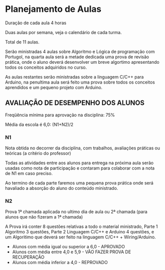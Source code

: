 # Planejamento de Aulas

Duração de cada aula 4 horas

Duas aulas por semana, veja o calendário de cada turma.

Total de 11 aulas.

Serão ministradas 4 aulas sobre Algoritmo e Lógica de programação com Portugol, na quarta aula será a metade dedicada uma prova de revisão prática, onde o aluno deverá desenvolver um breve algortimo apresentando todos os conceitos adquiridos no curso.

As aulas restantes serão ministradas sobre a linguagem C/C++ para Arduino, na penultima aula será feito uma prova sobre todos os conceitos aprendidos e um pequeno projeto com Arduino.

## AVALIAÇÃO DE DESEMPENHO DOS ALUNOS

Freqüência mínima para aprovação na disciplina: 75%

Média da escola é 6,0:  (N1+N2)/2

### N1
Nota obtida no decorrer da disciplina, com trabalhos, avaliações práticas ou teóricas (a critério do professor)

Todas as atividades entre aos alunos para entrega na próxima aula serão usadas como nota de participação e contaram para colaborar com a nota de N1 em caso preciso.

Ao termino de cada parte faremos uma pequena prova prática onde será havaliado a absorção do aluno do conteúdo ministrado.
### N2
Prova 1ª chamada aplicada no ultimo dia de aula ou 2ª chamada (para alunos que não fizeram a 1ª chamada)

A Prova irá conter 8 questões relativas a todo o material ministrado, Parte 1 Algoritmo 3 questões, Parte 2 Linguagem C/C++ e Arduino 4 questões, e um Algoritimo que deverá ser feito na linguagem C/C++ + Wiring/Arduino.

* Alunos com média igual ou superior a 6,0 - APROVADO
* Alunos com média entre 4,0 e 5,9 - VÃO FAZER PROVA DE RECUPERAÇÃO
* Alunos com média inferior a 4,0 - REPROVADO


